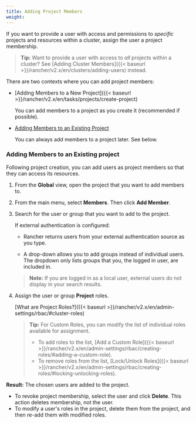 ```yaml
---
title: Adding Project Members
weight:
---
```


If you want to provide a user with access and permissions to _specific_ projects and resources within a cluster, assign the user a project membership.

>**Tip:** Want to provide a user with access to _all_ projects within a cluster? See [Adding Cluster Members]({{< baseurl >}}/rancher/v2.x/en/clusters/adding-users) instead.

There are two contexts where you can add project members:

- [Adding Members to a New Project]({{< baseurl >}}/rancher/v2.x/en/tasks/projects/create-project)

    You can add members to a project as you create it (recommended if possible).

- [Adding Members to an Existing Project](#adding-members-to-an-existing-project)

	You can always add members to a project later. See below.

### Adding Members to an Existing project

Following project creation, you can add users as project members so that they can access its resources.

1. From the **Global** view, open the project that you want to add members to.

2. From the main menu, select **Members**. Then click **Add Member**.

3. Search for the user or group that you want to add to the project.

 	If external authentication is configured:

	-  Rancher returns users from your external authentication source as you type.  

	- A drop-down allows you to add groups instead of individual users. The dropdown only lists groups that you, the logged in user, are included in.

	>**Note:** If you are logged in as a local user, external users do not display in your search results.

1. Assign the user or group **Project** roles.  

	[What are Project Roles?]({{< baseurl >}}/rancher/v2.x/en/admin-settings/rbac/#cluster-roles)

	>**Tip:** For Custom Roles, you can modify the list of individual roles available for assignment.
	>
	> - To add roles to the list, [Add a Custom Role]({{< baseurl >}}/rancher/v2.x/en/admin-settings/rbac/creating-roles/#adding-a-custom-role).
	> - To remove roles from the list, [Lock/Unlock Roles]({{< baseurl >}}/rancher/v2.x/en/admin-settings/rbac/creating-roles/#locking-unlocking-roles).

**Result:** The chosen users are added to the project.

- To revoke project membership, select the user and click **Delete**. This action deletes membership, not the user.
- To modify a user's roles in the project, delete them from the project, and then re-add them with modified roles.
